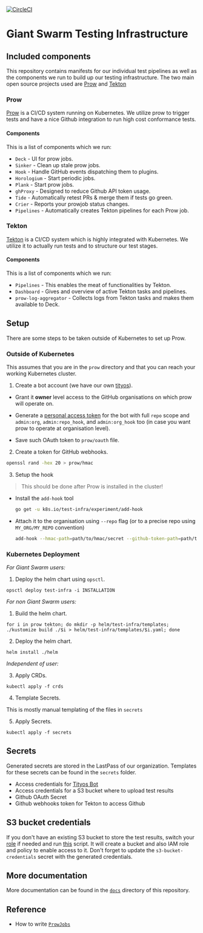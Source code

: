 [![CircleCI](https://circleci.com/gh/giantswarm/test-infra.svg?style=shield)](https://circleci.com/gh/giantswarm/test-infra)

# Giant Swarm Testing Infrastructure

## Included components

This repository contains manifests for our individual test pipelines as well as the components
we run to build up our testing infrastructure. The two main open source projects used are
[Prow][Prow] and [Tekton][Tekton]

### Prow

[Prow][Prow] is a CI/CD system running on Kubernetes.
We utilize prow to trigger tests and have a nice Github integration to run high cost conformance tests.

#### Components

This is a list of components which we run:
- `Deck` - UI for prow jobs.
- `Sinker` - Clean up stale prow jobs.
- `Hook` - Handle GitHub events dispatching them to plugins.
- `Horologium` - Start periodic jobs.
- `Plank` - Start prow jobs.
- `ghProxy` - Designed to reduce Github API token usage.
- `Tide` - Automatically retest PRs & merge them if tests go green.
- `Crier` - Reports your prowjob status changes.
- `Pipelines` - Automatically creates Tekton pipelines for each Prow job.

### Tekton

[Tekton][Tekton] is a CI/CD system which is highly integrated with Kubernetes.
We utilize it to actually run tests and to structure our test stages.

#### Components

This is a list of components which we run:
- `Pipelines` - This enables the meat of functionalities by Tekton.
- `Dashboard` - Gives and overview of active Tekton tasks and pipelines.
- `prow-log-aggregator` - Collects logs from Tekton tasks and makes them available to Deck.

## Setup

There are some steps to be taken outside of Kubernetes to set up Prow.

### Outside of Kubernetes

This assumes that you are in the `prow` directory and that you can reach your working Kubernetes cluster.

1. Create a bot account (we have our own [tityos](https://github.com/tityosbot)).
  - Grant it **owner** level access to the GitHub organisations on which prow will operate on.

  - Generate a [personal access token](https://github.com/settings/tokens) for the bot with full `repo` scope and `admin:org`, `admin:repo_hook`, and `admin:org_hook` too (in case you want prow to operate at organisation level).

  - Save such OAuth token to `prow/oauth` file.

2. Create a token for GitHub webhooks.

  ```bash
  openssl rand -hex 20 > prow/hmac
  ```

3. Setup the hook
  > This should be done after Prow is installed in the cluster!

  - Install the `add-hook` tool
    ```bash
    go get -u k8s.io/test-infra/experiment/add-hook
    ```

  - Attach it to the organisation using `--repo` flag (or to a precise repo using `MY_ORG/MY_REPO` convention)
    ```bash
    add-hook --hmac-path=path/to/hmac/secret --github-token-path=path/to/oauth/secret --hook-url http://an.ip.addr.ess/hook --repo MY_ORG --confirm=true
    ```

### Kubernetes Deployment

*For Giant Swarm users:*

1. Deploy the helm chart using `opsctl`.

  ```
  opsctl deploy test-infra -i INSTALLATION
  ```

*For non Giant Swarm users:*

1. Build the helm chart.

  ```
  for i in prow tekton; do mkdir -p helm/test-infra/templates; ./kustomize build ./$i > helm/test-infra/templates/$i.yaml; done
  ```

2. Deploy the helm chart.

  ```
  helm install ./helm
  ```

*Independent of user:*

3. Apply CRDs.

  ```
  kubectl apply -f crds
  ```

4. Template Secrets.

  This is mostly manual templating of the files in `secrets`

5. Apply Secrets.

  ```
  kubectl apply -f secrets
  ```

## Secrets

Generated secrets are stored in the LastPass of our organization.
Templates for these secrets can be found in the `secrets` folder.

- Access credentials for [Tityos Bot](https://github.com/tityosbot)
- Access credentials for a S3 bucket where to upload test results
- Github OAuth Secret
- Github webhooks token for Tekton to access Github

## S3 bucket credentials

If you don't have an existing S3 bucket to store the test results, switch your [role](https://intranet.giantswarm.io/docs/support-and-ops/ops-recipes/aws-role-switching/#aws-cli) if needed and run [this](scripts/s3-bucket-access.sh) script. It will create a bucket and also IAM role
and policy to enable access to it. Don't forget to update the `s3-bucket-credentials` secret with the generated credentials.

## More documentation

More documentation can be found in the [`docs`](https://github.com/giantswarm/test-infra/tree/master/docs) directory of this repository.

## Reference

* How to write [`ProwJobs`](https://github.com/kubernetes/test-infra/blob/master/prow/jobs.md)

[Prow]: https://github.com/kubernetes/test-infra/tree/master/prow
[Tekton]: https://tekton.dev/
